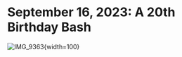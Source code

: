 # September 16, 2023: A 20th Birthday Bash

![IMG_9363](https://github.com/katemekechuk/kate_turns_20/assets/140675087/11976547-0b40-4018-a702-827204498f2e){width=100}
